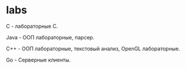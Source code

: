 # labs

C - лабораторные C.  

Java - ООП лабораторные, парсер.  

C++ - ООП лабораторные, текстовый анализ, OpenGL лабораторные.  

Go - Серверные клиенты.  